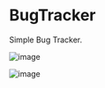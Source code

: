 # BugTracker
Simple Bug Tracker.

![image](https://github.com/Harris170/Bug-Tracker/assets/104685376/59337da9-1b6e-43b6-ab06-82b393fd133b)

![image](https://github.com/Harris170/Bug-Tracker/assets/104685376/77f8a793-3826-471a-970a-35d4f71a368e)
